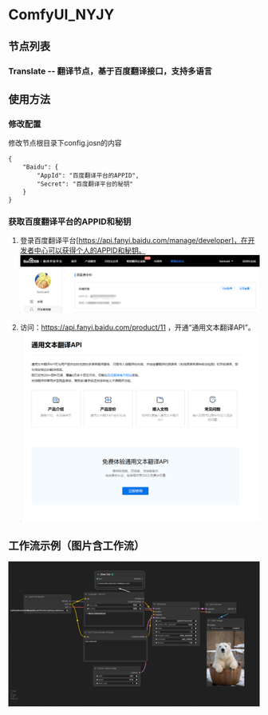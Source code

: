 # ComfyUI_NYJY
## 节点列表
### Translate -- 翻译节点，基于百度翻译接口，支持多语言

## 使用方法
### 修改配置
修改节点根目录下config.josn的内容
```
{
    "Baidu": {
        "AppId": "百度翻译平台的APPID",
        "Secret": "百度翻译平台的秘钥"
    }
}
```

### 获取百度翻译平台的APPID和秘钥
1. 登录百度翻译平台[https://api.fanyi.baidu.com/manage/developer]，在开发者中心可以获得个人的APPID和秘钥。
![alt text](docs/images/userinfo.png)

2. 访问：https://api.fanyi.baidu.com/product/11 ，开通“通用文本翻译API”。
![alt text](docs/images/api_service.png)

## 工作流示例（图片含工作流）
![alt text](docs/images/workflow-translate.png)
